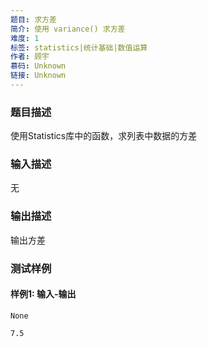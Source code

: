 ```yaml
---
题目: 求方差
简介: 使用 variance() 求方差
难度: 1
标签: statistics|统计基础|数值运算
作者: 顾宇
慕码: Unknown
链接: Unknown
---
```


### 题目描述

使用Statistics库中的函数，求列表中数据的方差

### 输入描述

无

### 输出描述

输出方差

### 测试样例

#### 样例1: 输入-输出

```
None
```

```
7.5
```

